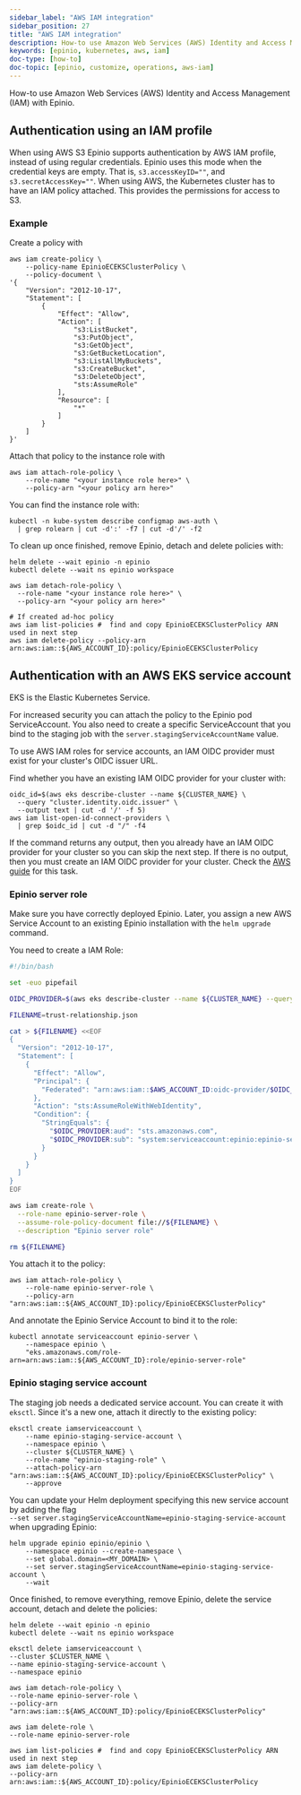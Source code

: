 ```yaml
---
sidebar_label: "AWS IAM integration"
sidebar_position: 27
title: "AWS IAM integration"
description: How-to use Amazon Web Services (AWS) Identity and Access Management (IAM) with Epinio.
keywords: [epinio, kubernetes, aws, iam]
doc-type: [how-to]
doc-topic: [epinio, customize, operations, aws-iam]
---
```


How-to use Amazon Web Services (AWS) Identity and Access Management (IAM) with Epinio.

## Authentication using an IAM profile

When using AWS S3 Epinio supports authentication by AWS IAM profile, instead of using regular credentials.
Epinio uses this mode when the credential keys are empty.
That is, `s3.accessKeyID=""`, and `s3.secretAccessKey=""`.
When using AWS, the Kubernetes cluster has to have an IAM policy attached.
This provides the permissions for access to S3.

### Example

Create a policy with

```console
aws iam create-policy \
    --policy-name EpinioECEKSClusterPolicy \
    --policy-document \
'{
    "Version": "2012-10-17",
    "Statement": [
        {
            "Effect": "Allow",
            "Action": [
                "s3:ListBucket",
                "s3:PutObject",
                "s3:GetObject",
                "s3:GetBucketLocation",
                "s3:ListAllMyBuckets",
                "s3:CreateBucket",
                "s3:DeleteObject",
                "sts:AssumeRole"
            ],
            "Resource": [
                "*"
            ]
        }
    ]
}'
```

Attach that policy to the instance role with

```console
aws iam attach-role-policy \
    --role-name "<your instance role here>" \
    --policy-arn "<your policy arn here>"
```

You can find the instance role with:

```console
kubectl -n kube-system describe configmap aws-auth \
  | grep rolearn | cut -d':' -f7 | cut -d'/' -f2
```

To clean up once finished, remove Epinio, detach and delete policies with:

```console
helm delete --wait epinio -n epinio
kubectl delete --wait ns epinio workspace

aws iam detach-role-policy \
  --role-name "<your instance role here>" \
  --policy-arn "<your policy arn here>"

# If created ad-hoc policy
aws iam list-policies #  find and copy EpinioECEKSClusterPolicy ARN used in next step
aws iam delete-policy --policy-arn arn:aws:iam::${AWS_ACCOUNT_ID}:policy/EpinioECEKSClusterPolicy

```

## Authentication with an AWS EKS service account

EKS is the Elastic Kubernetes Service.

For increased security you can attach the policy to the Epinio pod ServiceAccount.
You also need to create a specific ServiceAccount that you bind to the staging job with the `server.stagingServiceAccountName` value.

To use AWS IAM roles for service accounts, an IAM OIDC provider must exist for your cluster's OIDC issuer URL.

Find whether you have an existing IAM OIDC provider for your cluster with:

```console
oidc_id=$(aws eks describe-cluster --name ${CLUSTER_NAME} \
  --query "cluster.identity.oidc.issuer" \
  --output text | cut -d '/' -f 5)
aws iam list-open-id-connect-providers \
  | grep $oidc_id | cut -d "/" -f4
```

If the command returns any output, then you already have an IAM OIDC provider for your cluster so you can skip the next step.
If there is no output, then you must create an IAM OIDC provider for your cluster.
Check the [AWS guide](https://docs.aws.amazon.com/eks/latest/userguide/enable-iam-roles-for-service-accounts.html) for this task.

### Epinio server role

Make sure you have correctly deployed Epinio.
Later, you assign a new AWS Service Account to an existing Epinio installation with the `helm upgrade` command.

You need to create a IAM Role:

```bash
#!/bin/bash

set -euo pipefail

OIDC_PROVIDER=$(aws eks describe-cluster --name ${CLUSTER_NAME} --query "cluster.identity.oidc.issuer" --output text | sed -e "s/^https:\/\///")

FILENAME=trust-relationship.json

cat > ${FILENAME} <<EOF
{
  "Version": "2012-10-17",
  "Statement": [
    {
      "Effect": "Allow",
      "Principal": {
        "Federated": "arn:aws:iam::$AWS_ACCOUNT_ID:oidc-provider/$OIDC_PROVIDER"
      },
      "Action": "sts:AssumeRoleWithWebIdentity",
      "Condition": {
        "StringEquals": {
          "$OIDC_PROVIDER:aud": "sts.amazonaws.com",
          "$OIDC_PROVIDER:sub": "system:serviceaccount:epinio:epinio-server"
        }
      }
    }
  ]
}
EOF

aws iam create-role \
  --role-name epinio-server-role \
  --assume-role-policy-document file://${FILENAME} \
  --description "Epinio server role"

rm ${FILENAME}
```

You attach it to the policy:

```console
aws iam attach-role-policy \
    --role-name epinio-server-role \
    --policy-arn "arn:aws:iam::${AWS_ACCOUNT_ID}:policy/EpinioECEKSClusterPolicy"
```

And annotate the Epinio Service Account to bind it to the role:

```console
kubectl annotate serviceaccount epinio-server \
    --namespace epinio \
    "eks.amazonaws.com/role-arn=arn:aws:iam::${AWS_ACCOUNT_ID}:role/epinio-server-role"
```

### Epinio staging service account

The staging job needs a dedicated service account. You can create it with `eksctl`.
Since it's a new one, attach it directly to the existing policy:

```console
eksctl create iamserviceaccount \
    --name epinio-staging-service-account \
    --namespace epinio \
    --cluster ${CLUSTER_NAME} \
    --role-name "epinio-staging-role" \
    --attach-policy-arn "arn:aws:iam::${AWS_ACCOUNT_ID}:policy/EpinioECEKSClusterPolicy" \
    --approve
```

You can update your Helm deployment specifying this new service account by adding the flag<br/>
`--set server.stagingServiceAccountName=epinio-staging-service-account`<br/>
when upgrading Epinio:

```console
helm upgrade epinio epinio/epinio \
    --namespace epinio --create-namespace \
    --set global.domain=<MY_DOMAIN> \
    --set server.stagingServiceAccountName=epinio-staging-service-account \
    --wait
```

Once finished, to remove everything, remove Epinio, delete the service account, detach and delete the policies:

```console
helm delete --wait epinio -n epinio
kubectl delete --wait ns epinio workspace

eksctl delete iamserviceaccount \
--cluster $CLUSTER_NAME \
--name epinio-staging-service-account \
--namespace epinio

aws iam detach-role-policy \
--role-name epinio-server-role \
--policy-arn "arn:aws:iam::${AWS_ACCOUNT_ID}:policy/EpinioECEKSClusterPolicy"

aws iam delete-role \
--role-name epinio-server-role

aws iam list-policies #  find and copy EpinioECEKSClusterPolicy ARN used in next step
aws iam delete-policy \
--policy-arn arn:aws:iam::${AWS_ACCOUNT_ID}:policy/EpinioECEKSClusterPolicy
```
